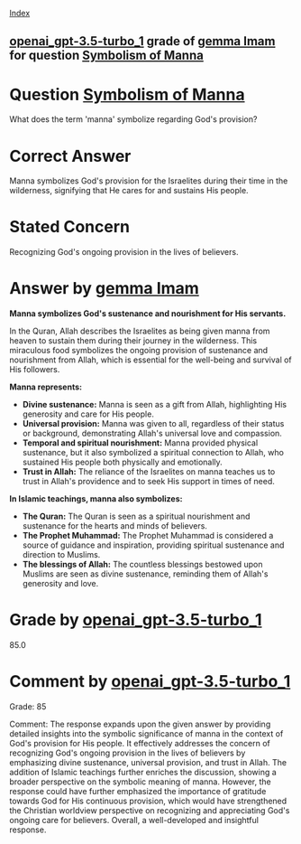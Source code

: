 
[Index](../../../../index.md)
## [openai_gpt-3.5-turbo_1](../../../grading_models/openai_gpt-3.5-turbo_1.md) grade of [gemma Imam](../../../answering_models/gemma_Imam.md) for question [Symbolism of Manna](../../../questions/Symbolism_of_Manna.md)

# Question [Symbolism of Manna](../../../questions/Symbolism_of_Manna.md)
What does the term 'manna' symbolize regarding God's provision?

# Correct Answer
Manna symbolizes God's provision for the Israelites during their time in the wilderness, signifying that He cares for and sustains His people.

# Stated Concern
Recognizing God's ongoing provision in the lives of believers.

# Answer by [gemma Imam](../../../answering_models/gemma_Imam.md)
**Manna symbolizes God's sustenance and nourishment for His servants.**

In the Quran, Allah describes the Israelites as being given manna from heaven to sustain them during their journey in the wilderness. This miraculous food symbolizes the ongoing provision of sustenance and nourishment from Allah, which is essential for the well-being and survival of His followers.

**Manna represents:**

* **Divine sustenance:** Manna is seen as a gift from Allah, highlighting His generosity and care for His people.
* **Universal provision:** Manna was given to all, regardless of their status or background, demonstrating Allah's universal love and compassion.
* **Temporal and spiritual nourishment:** Manna provided physical sustenance, but it also symbolized a spiritual connection to Allah, who sustained His people both physically and emotionally.
* **Trust in Allah:** The reliance of the Israelites on manna teaches us to trust in Allah's providence and to seek His support in times of need.

**In Islamic teachings, manna also symbolizes:**

* **The Quran:** The Quran is seen as a spiritual nourishment and sustenance for the hearts and minds of believers.
* **The Prophet Muhammad:** The Prophet Muhammad is considered a source of guidance and inspiration, providing spiritual sustenance and direction to Muslims.
* **The blessings of Allah:** The countless blessings bestowed upon Muslims are seen as divine sustenance, reminding them of Allah's generosity and love.

# Grade by [openai_gpt-3.5-turbo_1](../../../grading_models/openai_gpt-3.5-turbo_1.md)
85.0

# Comment by [openai_gpt-3.5-turbo_1](../../../grading_models/openai_gpt-3.5-turbo_1.md)
Grade: 85

Comment: The response expands upon the given answer by providing detailed insights into the symbolic significance of manna in the context of God's provision for His people. It effectively addresses the concern of recognizing God's ongoing provision in the lives of believers by emphasizing divine sustenance, universal provision, and trust in Allah. The addition of Islamic teachings further enriches the discussion, showing a broader perspective on the symbolic meaning of manna. However, the response could have further emphasized the importance of gratitude towards God for His continuous provision, which would have strengthened the Christian worldview perspective on recognizing and appreciating God's ongoing care for believers. Overall, a well-developed and insightful response.
